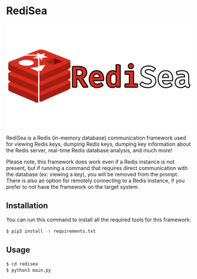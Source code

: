 # RediSea

<img src="assets/redisea_bannerv2.png">

RediSea is a Redis (in-memory database) communication framework used for viewing Redis keys, dumping Redis keys, dumping key information about the Redis server, real-time Redis database analysis, and much more!

Please note, this framework does work even if a Redis instance is not present, but if running a command that requires direct communication with the database (ex: viewing a key), you will be removed from the prompt. There is also an option for remotely connecting to a Redis instance, if you prefer to not have the framework on the target system.

## Installation
You can run this command to install all the required tools for this framework:
```bash
$ pip3 install -r requirements.txt
```

## Usage
```bash
$ cd redisea
$ python3 main.py
```